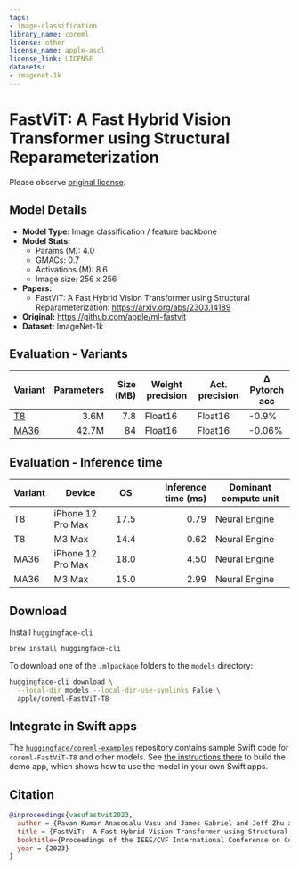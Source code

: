 ```yaml
---
tags:
- image-classification
library_name: coreml
license: other
license_name: apple-ascl
license_link: LICENSE
datasets:
- imagenet-1k
---
```


# FastViT: A Fast Hybrid Vision Transformer using Structural Reparameterization

Please observe [original license](https://github.com/apple/ml-fastvit/blob/8af5928238cab99c45f64fc3e4e7b1516b8224ba/LICENSE).

## Model Details

- **Model Type:** Image classification / feature backbone
- **Model Stats:**
  - Params (M): 4.0
  - GMACs: 0.7
  - Activations (M): 8.6
  - Image size: 256 x 256
- **Papers:**
  - FastViT: A Fast Hybrid Vision Transformer using Structural Reparameterization: https://arxiv.org/abs/2303.14189
- **Original:** https://github.com/apple/ml-fastvit
- **Dataset:** ImageNet-1k

## Evaluation - Variants

| Variant                                                 | Parameters | Size (MB) | Weight precision | Act. precision | Δ Pytorch acc |
| ------------------------------------------------------- | ---------: | --------: | ---------------- | -------------- | ------------- |
| [T8](https://huggingface.co/apple/FastViTT8F16.mlpackage)     |      3.6M  |       7.8 | Float16          | Float16        |  -0.9%        |
| [MA36](https://huggingface.co/apple/FastViTMA36F16.mlpackage) |      42.7M |        84 | Float16          | Float16        | -0.06%        |

## Evaluation - Inference time

| Variant | Device               | OS   | Inference time (ms) | Dominant compute unit |
| ------- | -------------------- | ---- | ------------------: | --------------------- |
|    T8   | iPhone 12 Pro Max    | 17.5 |                0.79 | Neural Engine         |
|    T8   | M3 Max               | 14.4 |                0.62 | Neural Engine         |
|   MA36  | iPhone 12 Pro Max    | 18.0 |                4.50 | Neural Engine         |
|   MA36  | M3 Max               | 15.0 |                2.99 | Neural Engine         |

## Download

Install `huggingface-cli`

```bash
brew install huggingface-cli
```

To download one of the `.mlpackage` folders to the `models` directory:

```bash
huggingface-cli download \
  --local-dir models --local-dir-use-symlinks False \
  apple/coreml-FastViT-T8 
```

## Integrate in Swift apps

The [`huggingface/coreml-examples`](https://github.com/huggingface/coreml-examples/blob/main/depth-anything-example/README.md) repository contains sample Swift code for `coreml-FastViT-T8` and other models. See [the instructions there](https://github.com/huggingface/coreml-examples/tree/main/FastViTSample) to build the demo app, which shows how to use the model in your own Swift apps.

## Citation

```bibtex
@inproceedings{vasufastvit2023,
  author = {Pavan Kumar Anasosalu Vasu and James Gabriel and Jeff Zhu and Oncel Tuzel and Anurag Ranjan},
  title = {FastViT:  A Fast Hybrid Vision Transformer using Structural Reparameterization},
  booktitle={Proceedings of the IEEE/CVF International Conference on Computer Vision},
  year = {2023}
}
```
